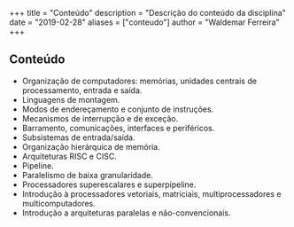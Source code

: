 +++
title = "Conteúdo"
description = "Descrição do conteúdo da disciplina"
date = "2019-02-28"
aliases = ["conteudo"]
author = "Waldemar Ferreira"
+++

## Conteúdo
 * Organização de computadores: memórias, unidades centrais de processamento, entrada e
saída.
 * Linguagens de montagem.
 * Modos de endereçamento e conjunto de instruções.
 * Mecanismos de interrupção e de exceção.
 * Barramento, comunicações, interfaces e periféricos.
 * Subsistemas de entrada/saída.
 * Organização hierárquica de memória.
 * Arquiteturas RISC e CISC.
 * Pipeline.
 * Paralelismo de baixa granularidade.
 * Processadores superescalares e superpipeline.
 * Introdução à processadores vetoriais, matriciais, multiprocessadores e multicomputadores.
 * Introdução a arquiteturas paralelas e não-convencionais.